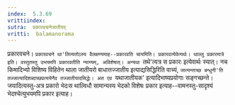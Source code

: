 ```yaml
---
index:  5.3.69
vrittiindex: 
sutra:  प्रकारवचनेजातीयर्
vritti:  balamanorama 
---
```


प्रकारवचने। `प्रकारवचने था'लित्यतोऽस्य वैलक्षण्यमाह--प्रकारवति चायमिति। प्रकारवत्येवेत्यर्थः। थाल्लु प्रकारमात्रे इति। वस्तुतस्तु उभयमपि प्रकारवतीति न्याय्यम्, अविशेषात्। अन्यथा `तथे'त्यत्र स प्रकारः इत्येवार्थः स्यात्। नच किमादिभ्यो विशिष्य विहितेन थाला जातीयरो बाधात्तज्जातीय इत्याद्यसिद्धिरिति वाच्यं, `जात्यन्ताच्छ बन्धुनी'ति तज्जात्यादिशब्दाच्छप्रत्ययेनैव तज्जातीयादसिद्धेः। अत एव `यथाजातीयक' इत्यादिभाष्यप्रयोगाः सङ्गच्छन्ते। जयादित्यस्तु-अत्र प्रकारो भेदःस थाल्विधौ सामान्यस्य भेदको विशेषः प्रकार इत्याह--वामनस्तु-सादृश्यं भेदश्चेत्युभयमपि प्रकार इत्याह। 

